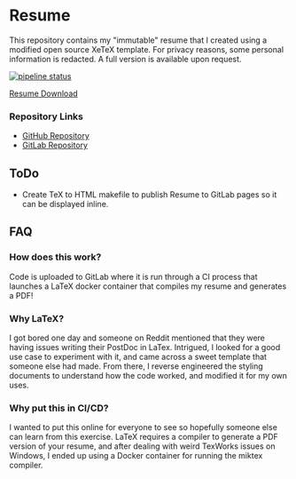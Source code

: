 # Resume
This repository contains my "immutable" resume that I created using a modified open source XeTeX template. For privacy reasons, some personal information is redacted. A full version is available upon request.

[![pipeline status](https://gitlab.com/zackhorvath/resume/badges/master/pipeline.svg)](https://gitlab.com/zackhorvath/resume/commits/master)

[Resume Download](resume_cv.pdf)

### Repository Links
- [GitHub Repository](https://github.com/zackhorvath/resume)
- [GitLab Repository](https://gitlab.com/zackhorvath/resume)

## ToDo
- Create TeX to HTML makefile to publish Resume to GitLab pages so it can be displayed inline.

## FAQ
### How does this work?
Code is uploaded to GitLab where it is run through a CI process that launches a LaTeX docker container that compiles my resume and generates a PDF!

### Why LaTeX?
I got bored one day and someone on Reddit mentioned that they were having issues writing their PostDoc in LaTex. Intrigued, I looked for a good use case to experiment with it, and came across a sweet template that someone else had made. From there, I reverse engineered the styling documents to understand how the code worked, and modified it for my own uses.

### Why put this in CI/CD?
I wanted to put this online for everyone to see so hopefully someone else can learn from this exercise. LaTeX requires a compiler to generate a PDF version of your resume, and after dealing with weird TexWorks issues on Windows, I ended up using a Docker container for running the miktex compiler.
